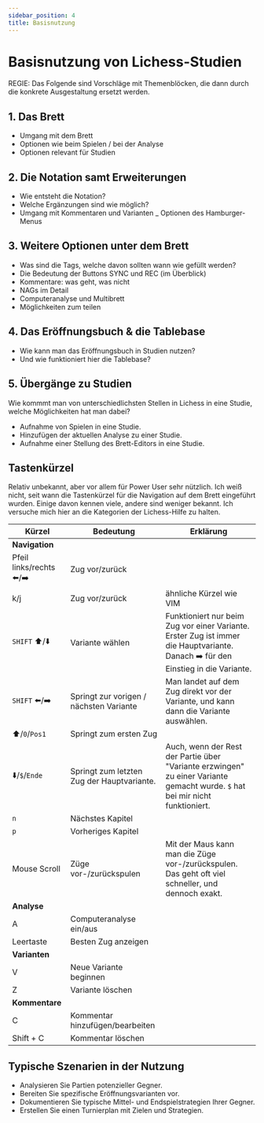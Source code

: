 ```yaml
---
sidebar_position: 4
title: Basisnutzung
---
```

# Basisnutzung von Lichess-Studien

REGIE: Das Folgende sind Vorschläge mit Themenblöcken, die dann durch die konkrete Ausgestaltung ersetzt werden.

## 1. Das Brett

- Umgang mit dem Brett
- Optionen wie beim Spielen / bei der Analyse
- Optionen relevant für Studien

## 2. Die Notation samt Erweiterungen

- Wie entsteht die Notation?
- Welche Ergänzungen sind wie möglich?
- Umgang mit Kommentaren und Varianten
_ Optionen des Hamburger-Menus

## 3. Weitere Optionen unter dem Brett

- Was sind die Tags, welche davon sollten wann wie gefüllt werden?
- Die Bedeutung der Buttons SYNC und REC (im Überblick)
- Kommentare: was geht, was nicht
- NAGs im Detail
- Computeranalyse und Multibrett
- Möglichkeiten zum teilen

## 4. Das Eröffnungsbuch & die Tablebase

- Wie kann man das Eröffnungsbuch in Studien nutzen?
- Und wie funktioniert hier die Tablebase?

## 5. Übergänge zu Studien

Wie kommmt man von unterschiedlichsten Stellen in Lichess in eine Studie, welche Möglichkeiten hat man dabei?

- Aufnahme von Spielen in eine Studie.
- Hinzufügen der aktuellen Analyse zu einer Studie.
- Aufnahme einer Stellung des Brett-Editors in eine Studie.

## Tastenkürzel

Relativ unbekannt, aber vor allem für Power User sehr nützlich. Ich weiß nicht, seit wann die Tastenkürzel für die Navigation auf dem Brett eingeführt wurden. Einige davon kennen viele, andere sind weniger bekannt. Ich versuche mich hier an die Kategorien der Lichess-Hilfe zu halten.

| Kürzel | Bedeutung | Erklärung |
|--------|-----------|-----------|
| **Navigation** |||
| Pfeil links/rechts :arrow_left:/:arrow_right:  | Zug vor/zurück | |
| k/j  | Zug vor/zurück | ähnliche Kürzel wie VIM |
| `SHIFT` :arrow_up:/:arrow_down: | Variante wählen | Funktioniert nur beim Zug vor einer Variante. Erster Zug ist immer die Hauptvariante. Danach :arrow_right: für den Einstieg in die Variante. |
| `SHIFT` :arrow_left:/:arrow_right: | Springt zur vorigen / nächsten Variante | Man landet auf dem Zug direkt vor der Variante, und kann dann die Variante auswählen. |
| :arrow_up:/`0`/`Pos1` | Springt zum ersten Zug | |
| :arrow_down:/`$`/`Ende` | Springt zum letzten Zug der Hauptvariante. | Auch, wenn der Rest der Partie über "Variante erzwingen" zu einer Variante gemacht wurde. `$` hat bei mir nicht funktioniert.  |
| `n` | Nächstes Kapitel | |
| `p` | Vorheriges Kapitel | |
| Mouse Scroll | Züge vor-/zurückspulen | Mit der Maus kann man die Züge vor-/zurückspulen. Das geht oft viel schneller, und dennoch exakt. |
| **Analyse** |||
| A | Computeranalyse ein/aus | |
| Leertaste | Besten Zug anzeigen | |
| **Varianten** |||
| V | Neue Variante beginnen | |
| Z | Variante löschen | |
| **Kommentare** |||
| C | Kommentar hinzufügen/bearbeiten | |
| Shift + C | Kommentar löschen | |

## Typische Szenarien in der Nutzung

- Analysieren Sie Partien potenzieller Gegner.
- Bereiten Sie spezifische Eröffnungsvarianten vor.
- Dokumentieren Sie typische Mittel- und Endspielstrategien Ihrer Gegner.
- Erstellen Sie einen Turnierplan mit Zielen und Strategien.

